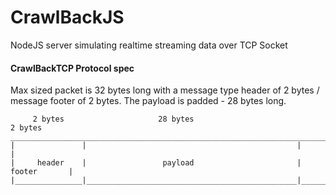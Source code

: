 # CrawlBackJS
NodeJS server simulating realtime streaming data over TCP Socket

#### CrawlBackTCP Protocol spec
Max sized packet is 32 bytes long with a message type header of 2 bytes / message footer of 2 bytes.
The payload is padded - 28 bytes long.
```
     2 bytes                     28 bytes                              2 bytes
____________________________________________________________________________________
|               |                                               |                   |
|     header    |                 payload                       |      footer       |
|_______________|_______________________________________________|___________________|
```